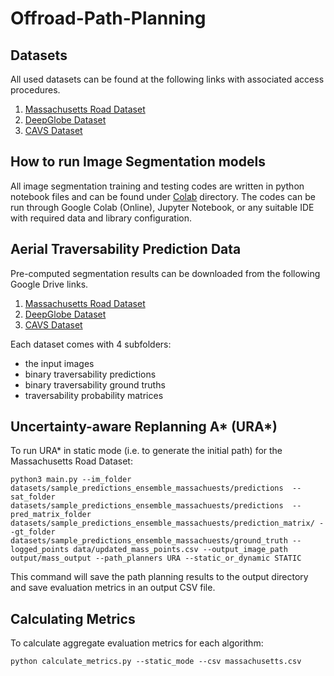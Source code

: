 # Offroad-Path-Planning

## Datasets

All used datasets can be found at the following links with associated access procedures. 

1. [Massachusetts Road Dataset](https://www.kaggle.com/datasets/balraj98/massachusetts-roads-dataset)
2. [DeepGlobe Dataset](https://www.kaggle.com/datasets/balraj98/deepglobe-road-extraction-dataset)
3. [CAVS Dataset](https://www.kaggle.com/datasets/mitrashaswata/msstate-cavs-off-road-aerial-images)


## How to run Image Segmentation models

All image segmentation training and testing codes are written in python notebook files and can be found under [Colab](https://github.com/shaswata09/Offroad-Path-Planning/tree/main/Colab) directory. The codes can be run through Google Colab (Online), Jupyter Notebook, or any suitable IDE with required data and library configuration.

## Aerial Traversability Prediction Data

Pre-computed segmentation results can be downloaded from the following Google Drive links. 

1. [Massachusetts Road Dataset](https://drive.google.com/drive/folders/1c9Wkf4DRLSn3JyNIC06im05jlshSLAoo)
2. [DeepGlobe Dataset](https://drive.google.com/drive/folders/1_rOJaJplyK_rslAu2TQAsZMtyGNWBiR7)
3. [CAVS Dataset](https://drive.google.com/drive/folders/179PggCbNTn1d1Uibq2OvZ_zkb2lkzg2w)

Each dataset comes with 4 subfolders:
* the input images
* binary traversability predictions
* binary traversability ground truths
* traversability probability matrices

## Uncertainty-aware Replanning A\* (URA\*)

To run URA\* in static mode (i.e. to generate the initial path) for the Massachusetts Road Dataset:
    
    python3 main.py --im_folder datasets/sample_predictions_ensemble_massachuests/predictions  --sat_folder datasets/sample_predictions_ensemble_massachuests/predictions  --pred_matrix_folder datasets/sample_predictions_ensemble_massachuests/prediction_matrix/ --gt_folder datasets/sample_predictions_ensemble_massachuests/ground_truth --logged_points data/updated_mass_points.csv --output_image_path output/mass_output --path_planners URA --static_or_dynamic STATIC






This command will save the path planning results to the output directory and save evaluation metrics in an output CSV file.

## Calculating Metrics

To calculate aggregate evaluation metrics for each algorithm:

    python calculate_metrics.py --static_mode --csv massachusetts.csv
